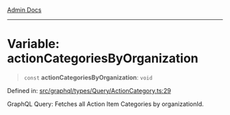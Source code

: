 [Admin Docs](/)

***

# Variable: actionCategoriesByOrganization

> `const` **actionCategoriesByOrganization**: `void`

Defined in: [src/graphql/types/Query/ActionCategory.ts:29](https://github.com/NishantSinghhhhh/talawa-api/blob/c589e7bc1eb842c2fd40f1d8b61882c5c36978fe/src/graphql/types/Query/ActionCategory.ts#L29)

GraphQL Query: Fetches all Action Item Categories by organizationId.
